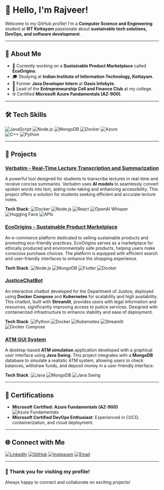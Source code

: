 # 👋 Hello, I'm Rajveer!

Welcome to my GitHub profile! I'm a **Computer Science and Engineering** student at **IIIT Kottayam** passionate about **sustainable tech solutions, DevOps, and software development**.

---
## 🌱 About Me

- 🔭 Currently working on a **Sustainable Product Marketplace** called **EcoOrigins**.
- 🎓 Studying at **Indian Institute of Information Technology, Kottayam**.
- 💼 Former **Java Developer Intern** at **Oasis Infobyte**.
- 🎉 Lead of the **Entrepreneurship Cell and Finance Club** at my college.
- 🌐 Certified **Microsoft Azure Fundamentals (AZ-900)**.

---

## 🛠️ Tech Skills

![JavaScript](https://img.shields.io/badge/JavaScript-ES6+-F7DF1E?style=for-the-badge&logo=javascript&logoColor=black) 
![Node.js](https://img.shields.io/badge/Node.js-339933?style=for-the-badge&logo=nodedotjs&logoColor=white) 
![MongoDB](https://img.shields.io/badge/MongoDB-47A248?style=for-the-badge&logo=mongodb&logoColor=white) 
![Docker](https://img.shields.io/badge/Docker-2496ED?style=for-the-badge&logo=docker&logoColor=white) 
![Azure](https://img.shields.io/badge/Microsoft%20Azure-0078D4?style=for-the-badge&logo=microsoftazure&logoColor=white)  
![C++](https://img.shields.io/badge/C%2B%2B-00599C?style=for-the-badge&logo=c%2B%2B&logoColor=white)
![Python](https://img.shields.io/badge/Python-3776AB?style=for-the-badge&logo=python&logoColor=white)

---

## 🚀 Projects

### [Verbatim - Real-Time Lecture Transcription and Summarization](https://github.com/VerbatimGP/Verbatim)
A powerful tool designed for students to transcribe lectures in real-time and receive concise summaries. Verbatim uses **AI models** to seamlessly convert spoken words into text, aiding note-taking and enhancing accessibility. This project offers a solution for students seeking efficient and accurate lecture notes.

**Tech Stack**: ![Docker](https://img.shields.io/badge/Docker-2496ED?style=for-the-badge&logo=docker&logoColor=white) ![Node.js](https://img.shields.io/badge/Node.js-339933?style=for-the-badge&logo=nodedotjs&logoColor=white) ![React](https://img.shields.io/badge/React-61DAFB?style=for-the-badge&logo=react&logoColor=black) ![OpenAI Whisper](https://img.shields.io/badge/OpenAI%20Whisper-1A1A1A?style=for-the-badge&logo=openai&logoColor=white) ![Hugging Face](https://img.shields.io/badge/Hugging%20Face-FFAA00?style=for-the-badge&logo=huggingface&logoColor=white) ![APIs](https://img.shields.io/badge/APIs-4A90E2?style=for-the-badge&logo=api&logoColor=white)

### [EcoOrigins - Sustainable Product Marketplace](https://github.com/your-profile/EcoOrigins)
An e-commerce platform dedicated to selling sustainable products and promoting eco-friendly practices. EcoOrigins serves as a marketplace for ethically produced and environmentally safe products, helping users make conscious purchase choices. The platform is equipped with efficient search and user-friendly interfaces to enhance the shopping experience.

**Tech Stack**: ![Node.js](https://img.shields.io/badge/Node.js-339933?style=for-the-badge&logo=nodedotjs&logoColor=white) ![MongoDB](https://img.shields.io/badge/MongoDB-47A248?style=for-the-badge&logo=mongodb&logoColor=white) ![Flutter](https://img.shields.io/badge/Flutter-02569B?style=for-the-badge&logo=flutter&logoColor=white) ![Docker](https://img.shields.io/badge/Docker-2496ED?style=for-the-badge&logo=docker&logoColor=white)

### [JusticeChatBot](https://github.com/SIH-JusticeLeague/JusticeChatBot)
An interactive chatbot developed for the Department of Justice, deployed using **Docker Compose** and **Kubernetes** for scalability and high availability. This chatbot, built with **Streamlit**, provides users with legal information and resources, significantly improving access to justice services. Designed with containerized infrastructure to enhance stability and ease of deployment.

**Tech Stack**: ![Python](https://img.shields.io/badge/Python-3776AB?style=for-the-badge&logo=python&logoColor=white) ![Docker](https://img.shields.io/badge/Docker-2496ED?style=for-the-badge&logo=docker&logoColor=white) ![Kubernetes](https://img.shields.io/badge/Kubernetes-326CE5?style=for-the-badge&logo=kubernetes&logoColor=white) ![Streamlit](https://img.shields.io/badge/Streamlit-FF4B4B?style=for-the-badge&logo=streamlit&logoColor=white) ![Docker Compose](https://img.shields.io/badge/Docker%20Compose-2496ED?style=for-the-badge&logo=docker&logoColor=white)

### [ATM GUI System](https://github.com/Rajveerjagtap/oibsip_task_3)
A desktop-based **ATM simulation** application developed with a graphical user interface using **Java Swing**. This project integrates with a **MongoDB** database to simulate a realistic ATM system, allowing users to check balances, withdraw funds, and deposit money in a user-friendly interface.

**Tech Stack**: ![Java](https://img.shields.io/badge/Java-ED8B00?style=for-the-badge&logo=java&logoColor=white) ![MongoDB](https://img.shields.io/badge/MongoDB-47A248?style=for-the-badge&logo=mongodb&logoColor=white) ![Java Swing](https://img.shields.io/badge/Java%20Swing-007396?style=for-the-badge&logo=java&logoColor=white)

---

## 📜 Certifications

- **Microsoft Certified: Azure Fundamentals (AZ-900)** ![Azure Fundamentals](https://img.shields.io/badge/Azure%20Fundamentals-AZ--900-0078D4?style=for-the-badge&logo=microsoftazure&logoColor=white)
- **Microsoft Certified DevOps Enthusiast**: Experienced in CI/CD, containerization, and cloud deployment.

---

## 🌐 Connect with Me

[![LinkedIn](https://img.shields.io/badge/LinkedIn-0A66C2?style=for-the-badge&logo=linkedin&logoColor=white)](https://www.linkedin.com/in/rajveer-jagtap-21748a258/)
[![GitHub](https://img.shields.io/badge/GitHub-181717?style=for-the-badge&logo=github&logoColor=white)](https://github.com/Rajveerjagtap)
[![Instagram](https://img.shields.io/badge/Instagram-E4405F?style=for-the-badge&logo=instagram&logoColor=white)](https://www.instagram.com/raj_veer_.in/)
[![Email](https://img.shields.io/badge/Email-D14836?style=for-the-badge&logo=gmail&logoColor=white)](mailto:r5rjagtap@gmail.com)

---

### 🎉 Thank you for visiting my profile!
Always happy to connect and collaborate on exciting projects!
